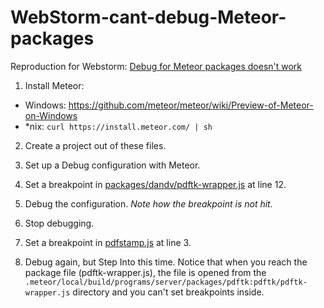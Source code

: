 # WebStorm-cant-debug-Meteor-packages

Reproduction for Webstorm: [Debug for Meteor packages doesn't work](https://youtrack.jetbrains.com/issue/WEB-13490)

1. Install Meteor:
  * Windows: https://github.com/meteor/meteor/wiki/Preview-of-Meteor-on-Windows
  * *nix: `curl https://install.meteor.com/ | sh`
  
2. Create a project out of these files.

3. Set up a Debug configuration with Meteor.

4. Set a breakpoint in [packages/dandv/pdftk-wrapper.js](packages/dandv/pdftk-wrapper.js#L12) at line 12.

5. Debug the configuration. *Note how the breakpoint is not hit.*

6. Stop debugging.

7. Set a breakpoint in [pdfstamp.js](pdfstamp.js#L3) at line 3.

8. Debug again, but Step Into this time. Notice that when you reach the package file (pdftk-wrapper.js),
  the file is opened from the `.meteor/local/build/programs/server/packages/pdftk:pdftk/pdftk-wrapper.js` directory
  and you can't set breakpoints inside.
